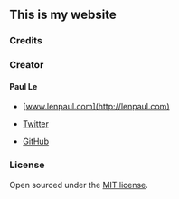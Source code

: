 ## This is my website



### Credits

### Creator

#### Paul Le

* [www.lenpaul.com](http://lenpaul.com)

* [Twitter](https://twitter.com/paululele)

* [GitHub](https://github.com/LeNPaul)

### License

Open sourced under the [MIT license](https://github.com/LeNPaul/portfolio-jekyll-theme/blob/gh-pages/LICENSE.md).
